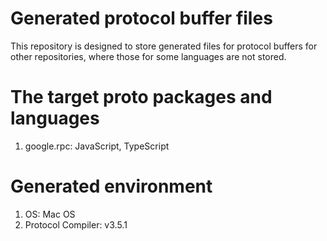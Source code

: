 # Generated protocol buffer files

This repository is designed to store generated files for protocol buffers for other repositories, where those for some languages are not stored.

# The target proto packages and languages
1. google.rpc: JavaScript, TypeScript

# Generated environment
1. OS: Mac OS
1. Protocol Compiler: v3.5.1
